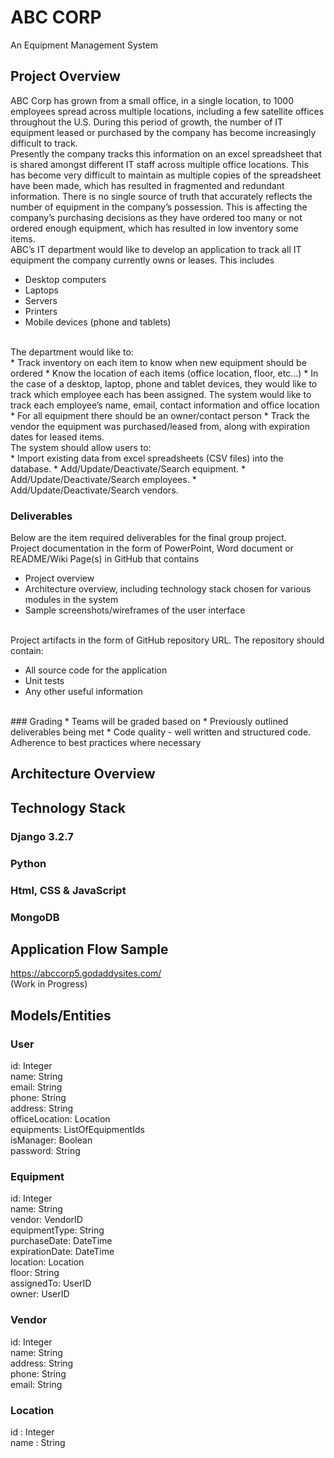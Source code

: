 # ABC CORP
An Equipment Management System

## Project Overview
ABC Corp has grown from a small office, in a single location, to 1000 employees spread across multiple locations, including a few satellite offices throughout the U.S. During this period of growth, the number of IT equipment leased or purchased by the company has become increasingly difficult to track.
<br/>
Presently the company tracks this information on an excel spreadsheet that is shared amongst different IT staff across multiple office locations. This has become very difficult to maintain as multiple copies of the spreadsheet have been made, which has resulted in fragmented and redundant information. There is no single source of truth that accurately reflects the number of equipment in the company’s possession. This is affecting the company’s purchasing decisions as they have ordered too many or not ordered enough equipment, which has resulted in low inventory some items.
<br/>
ABC’s IT department would like to develop an application to track all IT equipment the company currently owns or leases. This includes
<br/>
* Desktop computers
* Laptops
* Servers
* Printers
* Mobile devices (phone and tablets)
<br/>
The department would like to:
<br/>
* Track inventory on each item to know when new equipment should be ordered
* Know the location of each items (office location, floor, etc...)
* In the case of a desktop, laptop, phone and tablet devices, they would like to track which employee each has been assigned. The system would like to track each employee’s name, email, contact information and office location
* For all equipment there should be an owner/contact person
* Track the vendor the equipment was purchased/leased from, along with expiration dates for leased items.
<br/>
The system should allow users to:
<br/>
* Import existing data from excel spreadsheets (CSV files) into the database.
* Add/Update/Deactivate/Search equipment.
* Add/Update/Deactivate/Search employees.
* Add/Update/Deactivate/Search vendors.

### Deliverables
Below are the item required deliverables for the final group project.
 <br/>
Project documentation in the form of PowerPoint, Word document or README/Wiki Page(s) in GitHub that contains

* Project overview
* Architecture overview, including technology stack chosen for various modules in the system
* Sample screenshots/wireframes of the user interface
<br/>
Project artifacts in the form of GitHub repository URL. The repository should contain:

* All source code for the application
* Unit tests
* Any other useful information
<br/>
### Grading
* Teams will be graded based on
	* Previously outlined deliverables being met
	* Code quality - well written and structured code. Adherence to best practices where necessary


## Architecture Overview

## Technology Stack
### Django 3.2.7
### Python
### Html, CSS & JavaScript
### MongoDB


## Application Flow Sample
https://abccorp5.godaddysites.com/  <br/>
(Work in Progress)

## Models/Entities
### User
id: Integer <br/>
name: String <br/>
email: String <br/>
phone: String <br/>
address: String <br/>
officeLocation: Location <br/>
equipments: ListOfEquipmentIds  <br/>
isManager: Boolean <br/>
password: String

### Equipment
id: Integer <br/>
name: String <br/>
vendor: VendorID <br/>
equipmentType: String <br/>
purchaseDate: DateTime <br/>
expirationDate: DateTime <br/>
location: Location  <br/>
floor: String <br/>
assignedTo: UserID <br/>
owner: UserID

### Vendor
id: Integer <br/>
name: String <br/>
address: String <br/>
phone: String <br/>
email: String 

### Location
id : Integer <br/>
name : String 



